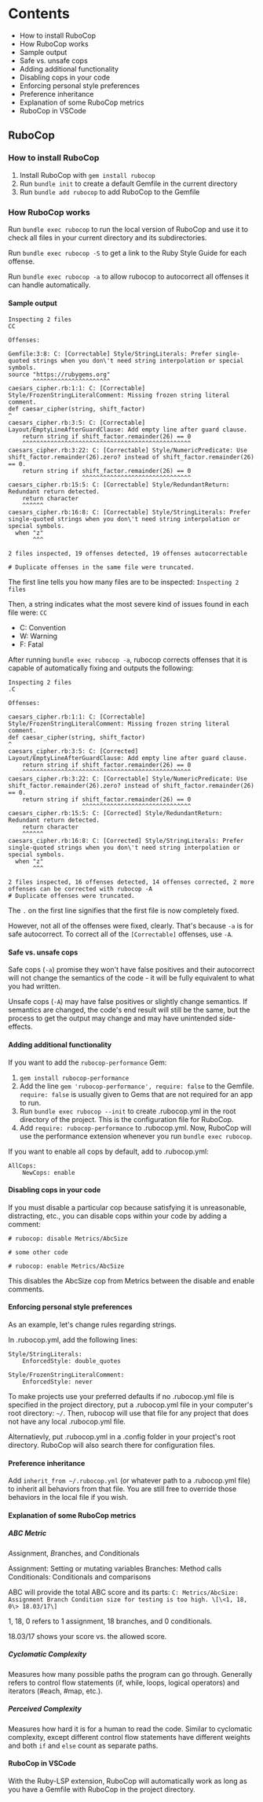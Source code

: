 # Contents


- How to install RuboCop
- How RuboCop works
- Sample output
- Safe vs. unsafe cops
- Adding additional functionality
- Disabling cops in your code
- Enforcing personal style preferences
- Preference inheritance
- Explanation of some RuboCop metrics
- RuboCop in VSCode


## RuboCop  

### How to install RuboCop  

1. Install RuboCop with ```gem install rubocop```
2. Run ```bundle init``` to create a default Gemfile in the current directory
3. Run ```bundle add rubocop``` to add RuboCop to the Gemfile


### How RuboCop works
Run ```bundle exec rubocop``` to run the local version of RuboCop and use it to check all files in your current directory and its subdirectories.

Run ```bundle exec rubocop -S``` to get a link to the Ruby Style Guide for each offense.

Run ```bundle exec rubocop -a``` to allow rubocop to autocorrect all offenses it can handle automatically.

#### Sample output

```
Inspecting 2 files
CC

Offenses:

Gemfile:3:8: C: [Correctable] Style/StringLiterals: Prefer single-quoted strings when you don\'t need string interpolation or special symbols.
source "https://rubygems.org"
       ^^^^^^^^^^^^^^^^^^^^^^
caesars_cipher.rb:1:1: C: [Correctable] Style/FrozenStringLiteralComment: Missing frozen string literal comment.
def caesar_cipher(string, shift_factor)
^
caesars_cipher.rb:3:5: C: [Correctable] Layout/EmptyLineAfterGuardClause: Add empty line after guard clause.
    return string if shift_factor.remainder(26) == 0
    ^^^^^^^^^^^^^^^^^^^^^^^^^^^^^^^^^^^^^^^^^^^^^^^^
caesars_cipher.rb:3:22: C: [Correctable] Style/NumericPredicate: Use shift_factor.remainder(26).zero? instead of shift_factor.remainder(26) == 0.
    return string if shift_factor.remainder(26) == 0
                     ^^^^^^^^^^^^^^^^^^^^^^^^^^^^^^^
caesars_cipher.rb:15:5: C: [Correctable] Style/RedundantReturn: Redundant return detected.
    return character
    ^^^^^^
caesars_cipher.rb:16:8: C: [Correctable] Style/StringLiterals: Prefer single-quoted strings when you don\'t need string interpolation or special symbols.
  when "z"
       ^^^

2 files inspected, 19 offenses detected, 19 offenses autocorrectable

# Duplicate offenses in the same file were truncated.
```

The first line tells you how many files are to be inspected:
```Inspecting 2 files```

Then, a string indicates what the most severe kind of issues found in each file were:
```CC```
- C: Convention
- W: Warning
- F: Fatal



After running ```bundle exec rubocop -a```, rubocop corrects offenses that it is capable of automatically fixing and outputs the following:

```
Inspecting 2 files
.C

Offenses:

caesars_cipher.rb:1:1: C: [Correctable] Style/FrozenStringLiteralComment: Missing frozen string literal comment.
def caesar_cipher(string, shift_factor)
^
caesars_cipher.rb:3:5: C: [Corrected] Layout/EmptyLineAfterGuardClause: Add empty line after guard clause.
    return string if shift_factor.remainder(26) == 0
    ^^^^^^^^^^^^^^^^^^^^^^^^^^^^^^^^^^^^^^^^^^^^^^^^
caesars_cipher.rb:3:22: C: [Correctable] Style/NumericPredicate: Use shift_factor.remainder(26).zero? instead of shift_factor.remainder(26) == 0.
    return string if shift_factor.remainder(26) == 0
                     ^^^^^^^^^^^^^^^^^^^^^^^^^^^^^^^
caesars_cipher.rb:15:5: C: [Corrected] Style/RedundantReturn: Redundant return detected.
    return character
    ^^^^^^
caesars_cipher.rb:16:8: C: [Corrected] Style/StringLiterals: Prefer single-quoted strings when you don\'t need string interpolation or special symbols.
  when "z"
       ^^^

2 files inspected, 16 offenses detected, 14 offenses corrected, 2 more offenses can be corrected with rubocop -A
# Duplicate offenses were truncated.
```

The ```.``` on the first line signifies that the first file is now completely fixed.

However, not all of the offenses were fixed, clearly. That's because ```-a``` is for safe autocorrect. To correct all of the ```[Correctable]``` offenses, use ```-A```.


#### Safe vs. unsafe cops  

Safe cops (```-a```) promise they won't have false positives and their autocorrect will not change the semantics of the code - it will be fully equivalent to what you had written.

Unsafe cops (```-A```) may have false positives or slightly change semantics. If semantics are changed, the code's end result will still be the same, but the process to get the output may change and may have unintended side-effects.



#### Adding additional functionality

If you want to add the ```rubocop-performance``` Gem:

1. ```gem install rubocop-performance```
2. Add the line ```gem 'rubocop-performance', require: false``` to the Gemfile. ```require: false``` is usually given to Gems that are not required for an app to run.
3. Run ```bundle exec rubocop --init``` to create .rubocop.yml in the root directory of the project. This is the configuration file for RuboCop.
4. Add ```require: rubocop-performance``` to .rubocop.yml. Now, RuboCop will use the performance extension whenever you run ```bundle exec rubocop```.

If you want to enable all cops by default, add to .rubocop.yml:
```
AllCops:
    NewCops: enable
```



#### Disabling cops in your code

If you must disable a particular cop because satisfying it is unreasonable, distracting, etc., you can disable cops within your code by adding a comment:

```
# rubocop: disable Metrics/AbcSize

# some other code

# rubocop: enable Metrics/AbcSize
```

This disables the AbcSize cop from Metrics between the disable and enable comments.



#### Enforcing personal style preferences

As an example, let's change rules regarding strings.

In .rubocop.yml, add the following lines:

```
Style/StringLiterals:
    EnforcedStyle: double_quotes

Style/FrozenStringLiteralComment:
    EnforcedStyle: never
```

To make projects use your preferred defaults if no .rubocop.yml file is specified in the project directory, put a .rubocop.yml file in your computer's root directory: ```~/```. Then, rubocop will use that file for any project that does not have any local .rubocop.yml file.

Alternatievly, put .rubocop.yml in a .config folder in your project's root directory. RuboCop will also search there for configuration files.

#### Preference inheritance

Add ```inherit_from ~/.rubocop.yml``` (or whatever path to a .rubocop.yml file) to inherit all behaviors from that file. You are still free to override those behaviors in the local file if you wish.



#### Explanation of some RuboCop metrics

##### ABC Metric

*A*ssignment, *B*ranches, and *C*onditionals

Assignment: Setting or mutating variables
Branches: Method calls
Conditionals: Conditionals and comparisons

ABC will provide the total ABC score and its parts:
```C: Metrics/AbcSize: Assignment Branch Condition size for testing is too high. \[\<1, 18, 0\> 18.03/17\]```

1, 18, 0 refers to 1 assignment, 18 branches, and 0 conditionals.

18.03/17 shows your score vs. the allowed score.


##### Cyclomatic Complexity

Measures how many possible paths the program can go through. Generally refers to control flow statements (if, while, loops, logical operators) and iterators (#each, #map, etc.).


##### Perceived Complexity

Measures how hard it is for a human to read the code. Similar to cyclomatic complexity, except different control flow statements have different weights and both ```if``` and ```else``` count as separate paths.



#### RuboCop in VSCode

With the Ruby-LSP extension, RuboCop will automatically work as long as you have a Gemfile with RuboCop in the project directory.